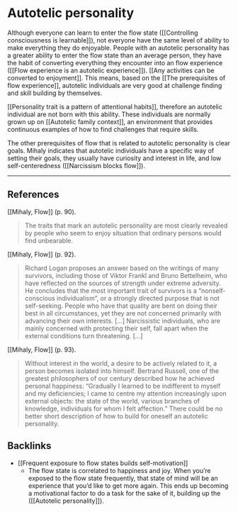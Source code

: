 # Autotelic personality
Although everyone can learn to enter the flow state ([[Controlling consciousness is learnable]]), not everyone have the same level of ability to make everything they do enjoyable. People with an autotelic personality has a greater ability to enter the flow state than an average person, they have the habit of converting everything they encounter into an flow experience ([[Flow experience is an autotelic experience]]). [[Any activities can be converted to enjoyment]]. This means, based on the [[The prerequisites of flow experience]], autotelic individuals are very good at challenge finding and skill building by themselves.

[[Personality trait is a pattern of attentional habits]], therefore an autotelic individual are not born with this ability. These individuals are normally grown up on [[Autotelic family context]], an environment that provides continuous examples of how to find challenges that require skills.

The other prerequisites of flow that is related to autotelic personality is clear goals. Mihaly indicates that autotelic individuals have a specific way of setting their goals, they usually have curiosity and interest in life, and low self-centeredness ([[Narcissism blocks flow]]).

---
## References
[[Mihaly, Flow]] (p. 90).
> The traits that mark an autotelic personality are most clearly revealed by people who seem to enjoy situation that ordinary persons would find unbearable.

[[Mihaly, Flow]] (p. 92).
> Richard Logan proposes an answer based on the writings of many survivors, including those of Viktor Frankl and Bruno Bettelheim, who have reflected on the sources of strength under extreme adversity. He concludes that the most important trait of survivors is a “nonself-conscious individualism”, or a strongly directed purpose that is not self-seeking. People who have that quality are bent on doing their best in all circumstances, yet they are not concerned primarily with advancing their own interests. […] Narcissistic individuals, who are mainly concerned with protecting their self, fall apart when the external conditions turn threatening. […]

[[Mihaly, Flow]] (p. 93).
> Without interest in the world, a desire to be actively related to it, a person becomes isolated into himself. Bertrand Russell, one of the greatest philosophers of our century described how he achieved personal happiness: “Gradually I learned to be indifferent to myself and my deficiencies; I came to centre my attention increasingly upon external objects: the state of the world, various branches of knowledge, individuals for whom I felt affection.” There could be no better short description of how to build for oneself an autotelic personality.

## Backlinks
* [[Frequent exposure to flow states builds self-motivation]]
	* The flow state is correlated to happiness and joy. When you’re exposed to the flow state frequently, that state of mind will be an experience that you’d like to get more again. This ends up becoming a motivational factor to do a task for the sake of it, building up the ([[Autotelic personality]]).

<!-- #evergreen #flow #autotelic -->

<!-- {BearID:85E7C6C1-C0AC-453E-B49D-3A80A58EC14B-50666-000096926A96E80E} -->
